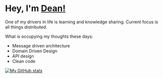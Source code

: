 # Hey, I'm [Dean!](https://github.com/D34NM/)

One of my drivers in life is learning and knowledge sharing. Current focus is all things distributed.

What is occupying my thoughts these days:

- Message driven architecture
- Domain Driven Design
- API design
- Clean code

[![My GitHub stats](https://github-readme-stats.vercel.app/api?username=D34NM&count_private=true&show_icons=true&theme=dracula)](https://github.com/anuraghazra/github-readme-stats)
